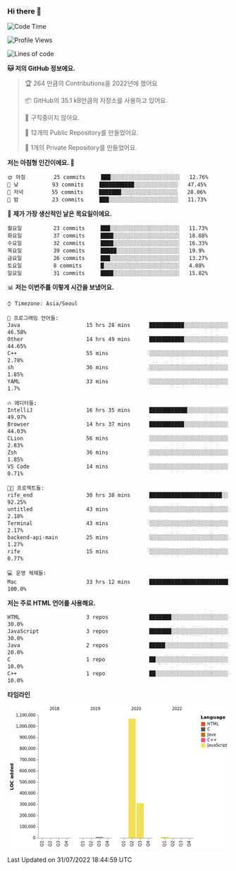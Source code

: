### Hi there 👋

<!--
**otm0937/otm0937** is a ✨ _special_ ✨ repository because its `README.md` (this file) appears on your GitHub profile.

Here are some ideas to get you started:

- 🔭 I’m currently working on ...
- 🌱 I’m currently learning ...
- 👯 I’m looking to collaborate on ...
- 🤔 I’m looking for help with ...
- 💬 Ask me about ...
- 📫 How to reach me: ...
- 😄 Pronouns: ...
- ⚡ Fun fact: ...
-->

  <!--START_SECTION:waka-->
![Code Time](http://img.shields.io/badge/Code%20Time-0%20secs-blue)

![Profile Views](http://img.shields.io/badge/Profile%20Views-1-blue)

![Lines of code](https://img.shields.io/badge/%EC%A0%80%EB%8A%94%20%EC%97%AC%ED%83%9C%EA%B9%8C%EC%A7%80%20-1%20Million%20%EC%A4%84%EC%9D%98%20%EC%BD%94%EB%93%9C%EB%A5%BC%20%EC%9E%91%EC%84%B1%ED%96%88%EC%96%B4%EC%9A%94.-blue)

**🐱 저의 GitHub 정보에요.** 

> 🏆 264 만큼의 Contributions을 2022년에 했어요
 > 
> 📦 GitHub의 35.1 kB만큼의 저장소를 사용하고 있어요. 
 > 
> 🚫 구직중이지 않아요.
 > 
> 📜 12개의 Public Repository를 만들었어요. 
 > 
> 🔑 1개의 Private Repository를 만들었어요. 
 > 
**저는 아침형 인간이에요. 🐤** 

```text
🌞 아침         25 commits     ███░░░░░░░░░░░░░░░░░░░░░░   12.76% 
🌆 낮　         93 commits     ███████████░░░░░░░░░░░░░░   47.45% 
🌃 저녁         55 commits     ███████░░░░░░░░░░░░░░░░░░   28.06% 
🌙 밤　         23 commits     ███░░░░░░░░░░░░░░░░░░░░░░   11.73%

```
📅 **제가 가장 생산적인 날은 목요일이에요.** 

```text
월요일          23 commits     ███░░░░░░░░░░░░░░░░░░░░░░   11.73% 
화요일          37 commits     ████░░░░░░░░░░░░░░░░░░░░░   18.88% 
수요일          32 commits     ████░░░░░░░░░░░░░░░░░░░░░   16.33% 
목요일          39 commits     █████░░░░░░░░░░░░░░░░░░░░   19.9% 
금요일          26 commits     ███░░░░░░░░░░░░░░░░░░░░░░   13.27% 
토요일          8 commits      █░░░░░░░░░░░░░░░░░░░░░░░░   4.08% 
일요일          31 commits     ████░░░░░░░░░░░░░░░░░░░░░   15.82%

```


📊 **저는 이번주를 이렇게 시간을 보냈어요.** 

```text
⌚︎ Timezone: Asia/Seoul

💬 프로그래밍 언어들: 
Java                     15 hrs 28 mins      ███████████░░░░░░░░░░░░░░   46.58% 
Other                    14 hrs 49 mins      ███████████░░░░░░░░░░░░░░   44.65% 
C++                      55 mins             ░░░░░░░░░░░░░░░░░░░░░░░░░   2.78% 
sh                       36 mins             ░░░░░░░░░░░░░░░░░░░░░░░░░   1.85% 
YAML                     33 mins             ░░░░░░░░░░░░░░░░░░░░░░░░░   1.7%

🔥 에디터들: 
IntelliJ                 16 hrs 35 mins      ████████████░░░░░░░░░░░░░   49.97% 
Browser                  14 hrs 37 mins      ███████████░░░░░░░░░░░░░░   44.03% 
CLion                    56 mins             ░░░░░░░░░░░░░░░░░░░░░░░░░   2.83% 
Zsh                      36 mins             ░░░░░░░░░░░░░░░░░░░░░░░░░   1.85% 
VS Code                  14 mins             ░░░░░░░░░░░░░░░░░░░░░░░░░   0.71%

🐱‍💻 프로젝트들: 
rife_end                 30 hrs 38 mins      ███████████████████████░░   92.25% 
untitled                 43 mins             ░░░░░░░░░░░░░░░░░░░░░░░░░   2.18% 
Terminal                 43 mins             ░░░░░░░░░░░░░░░░░░░░░░░░░   2.17% 
backend-api-main         25 mins             ░░░░░░░░░░░░░░░░░░░░░░░░░   1.27% 
rife                     15 mins             ░░░░░░░░░░░░░░░░░░░░░░░░░   0.77%

💻 운영 체제들: 
Mac                      33 hrs 12 mins      █████████████████████████   100.0%

```

**저는 주로 HTML 언어를 사용해요.** 

```text
HTML                     3 repos             ███████░░░░░░░░░░░░░░░░░░   30.0% 
JavaScript               3 repos             ███████░░░░░░░░░░░░░░░░░░   30.0% 
Java                     2 repos             █████░░░░░░░░░░░░░░░░░░░░   20.0% 
C                        1 repo              ██░░░░░░░░░░░░░░░░░░░░░░░   10.0% 
C++                      1 repo              ██░░░░░░░░░░░░░░░░░░░░░░░   10.0%

```


**타임라인**

![Chart not found](https://raw.githubusercontent.com/otm0937/otm0937/main/charts/bar_graph.png) 


 Last Updated on 31/07/2022 18:44:59 UTC
<!--END_SECTION:waka-->
